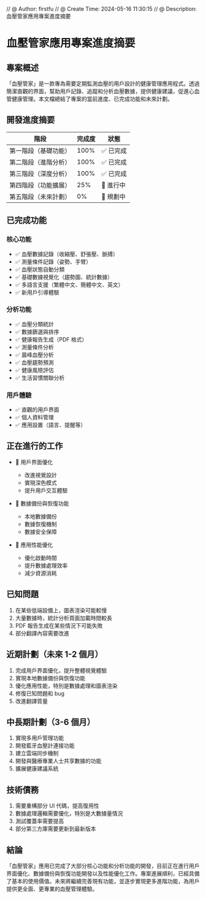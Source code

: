 // @ Author: firstfu
// @ Create Time: 2024-05-16 11:30:15
// @ Description: 血壓管家應用專案進度摘要

# 血壓管家應用專案進度摘要

## 專案概述

「血壓管家」是一款專為需要定期監測血壓的用戶設計的健康管理應用程式。透過簡潔直觀的界面，幫助用戶記錄、追蹤和分析血壓數據，提供健康建議，促進心血管健康管理。本文檔總結了專案的當前進度、已完成功能和未來計劃。

## 開發進度摘要

| 階段                 | 完成度 | 狀態      |
| -------------------- | ------ | --------- |
| 第一階段（基礎功能） | 100%   | ✅ 已完成 |
| 第二階段（進階分析） | 100%   | ✅ 已完成 |
| 第三階段（深度分析） | 100%   | ✅ 已完成 |
| 第四階段（功能擴展） | 25%    | 🔄 進行中 |
| 第五階段（未來計劃） | 0%     | 📝 規劃中 |

## 已完成功能

### 核心功能

- ✅ 血壓數據記錄（收縮壓、舒張壓、脈搏）
- ✅ 測量條件記錄（姿勢、手臂）
- ✅ 血壓狀態自動分類
- ✅ 基礎數據視覺化（趨勢圖、統計數據）
- ✅ 多語言支援（繁體中文、簡體中文、英文）
- ✅ 新用戶引導體驗

### 分析功能

- ✅ 血壓分類統計
- ✅ 數據篩選與排序
- ✅ 健康報告生成（PDF 格式）
- ✅ 測量條件分析
- ✅ 晨峰血壓分析
- ✅ 血壓趨勢預測
- ✅ 健康風險評估
- ✅ 生活習慣關聯分析

### 用戶體驗

- ✅ 直觀的用戶界面
- ✅ 個人資料管理
- ✅ 應用設置（語言、提醒等）

## 正在進行的工作

- 🔄 用戶界面優化

  - 改進視覺設計
  - 實現深色模式
  - 提升用戶交互體驗

- 🔄 數據備份與恢復功能

  - 本地數據備份
  - 數據恢復機制
  - 數據安全保障

- 🔄 應用性能優化
  - 優化啟動時間
  - 提升數據處理效率
  - 減少資源消耗

## 已知問題

1. 在某些低端設備上，圖表渲染可能較慢
2. 大量數據時，統計分析頁面加載時間較長
3. PDF 報告生成在某些情況下可能失敗
4. 部分翻譯內容需要改進

## 近期計劃（未來 1-2 個月）

1. 完成用戶界面優化，提升整體視覺體驗
2. 實現本地數據備份與恢復功能
3. 優化應用性能，特別是數據處理和圖表渲染
4. 修復已知問題和 bug
5. 改進翻譯質量

## 中長期計劃（3-6 個月）

1. 實現多用戶管理功能
2. 開發藍牙血壓計連接功能
3. 建立雲端同步機制
4. 開發與醫療專業人士共享數據的功能
5. 擴展健康建議系統

## 技術債務

1. 需要重構部分 UI 代碼，提高復用性
2. 數據處理邏輯需要優化，特別是大數據量情況
3. 測試覆蓋率需要提高
4. 部分第三方庫需要更新到最新版本

## 結論

「血壓管家」應用已完成了大部分核心功能和分析功能的開發，目前正在進行用戶界面優化、數據備份與恢復功能開發以及性能優化工作。專案進展順利，已經具備了基本的使用價值。未來將繼續完善現有功能，並逐步實現更多進階功能，為用戶提供更全面、更專業的血壓管理體驗。
